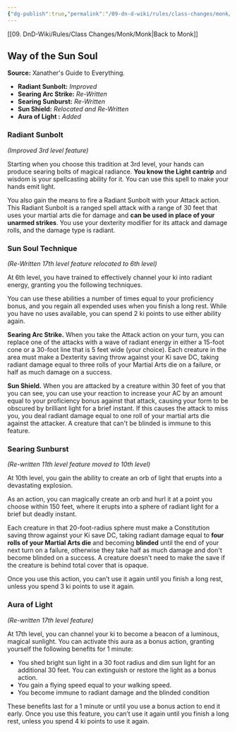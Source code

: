 ```yaml
---
{"dg-publish":true,"permalink":"/09-dn-d-wiki/rules/class-changes/monk/way-of-the-sun-soul/","tags":["class","monk","subclass"]}
---
```


[[09. DnD-Wiki/Rules/Class Changes/Monk/Monk\|Back to Monk]]
## Way of the Sun Soul

**Source:** Xanather's Guide to Everything.
* **Radiant Sunbolt:** *Improved*
* **Searing Arc Strike:** *Re-Written*
* **Searing Sunburst:** *Re-Written*
* **Sun Shield:** *Relocated and Re-Written*
* **Aura of Light :** *Added*

### Radiant Sunbolt
*(Improved 3rd level feature)*

Starting when you choose this tradition at 3rd level, your hands can produce searing bolts of magical radiance. **You know the Light cantrip** and wisdom is your spellcasting ability for it. You can use this spell to make your hands emit light.

You also gain the means to fire a Radiant Sunbolt with your Attack action. This Radiant Sunbolt is a ranged spell attack with a range of 30 feet that uses your martial arts die for damage and **can be used in place of your unarmed strikes**. You use your dexterity modifier for its attack and damage rolls, and the damage type is radiant.


### Sun Soul Technique
*(Re-Written 17th level feature relocated to 6th level)*

At 6th level, you have trained to effectively channel your ki into radiant energy, granting you the following techniques. 

You can use these abilities a number of times equal to your proficiency bonus, and you regain all expended uses when you finish a long rest. While you have no uses available, you can spend 2 ki points to use either ability again.

**Searing Arc Strike.** When you take the Attack action on your turn, you can replace one of the attacks with a wave of radiant energy in either a 15-foot cone or a 30-foot line that is 5 feet wide (your choice). Each creature in the area must make a Dexterity saving throw against your Ki save DC, taking radiant damage equal to three rolls of your Martial Arts die on a failure, or half as much damage on a success. 

**Sun Shield.** When you are attacked by a creature within 30 feet of you that you can see, you can use your reaction to increase your AC by an amount equal to your proficiency bonus against that attack, causing your form to be obscured by brilliant light for a brief instant. If this causes the attack to miss you, you deal radiant damage equal to one roll of your martial arts die against the attacker. A creature that can't be blinded is immune to this feature.



### Searing Sunburst
*(Re-written 11th level feature moved to 10th level)*

At 10th level, you gain the ability to create an orb of light that erupts into a devastating explosion.

As an action, you can magically create an orb and hurl it at a point you choose within 150 feet, where it erupts into a sphere of radiant light for a brief but deadly instant.

Each creature in that 20-foot-radius sphere must make a Constitution saving throw against your Ki save DC, taking radiant damage equal to **four rolls of your Martial Arts die** and becoming **blinded** until the end of your next turn on a failure, otherwise they take half as much damage and don't become blinded on a success. A creature doesn't need to make the save if the creature is behind total cover that is opaque. 

Once you use this action, you can’t use it again until you finish a long rest, unless you spend 3 ki points to use it again.

### Aura of Light
*(Re-written 17th level feature)*

At 17th level, you can channel your ki to become a beacon of a luminous, magical sunlight. You can activate this aura as a bonus action, granting yourself the following benefits for 1 minute:

* You shed bright sun light in a 30 foot radius and dim sun light for an additional 30 feet. You can extinguish or restore the light as a bonus action.
* You gain a flying speed equal to your walking speed.
* You become immune to radiant damage and the blinded condition

These benefits last for a 1 minute or until you use a bonus action to end it early. Once you use this feature, you can’t use it again until you finish a long rest, unless you spend 4 ki points to use it again.
